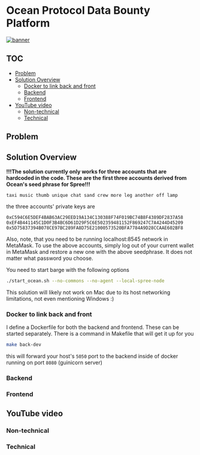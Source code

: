 # Ocean Protocol Data Bounty Platform

[![banner](https://raw.githubusercontent.com/oceanprotocol/art/master/github/repo-banner%402x.png)](https://oceanprotocol.com)

## TOC

- [Problem](#problem)
- [Solution Overview](#solution-overview)
  - [Docker to link back and front](#docker-to-link-back-and-front)
  - [Backend](#backend)
  - [Frontend](#frontend)
- [YouTube video](#youtube-video)
  - [Non-technical](#non-technical)
  - [Technical](#technical)

## Problem

## Solution Overview

**!!!The solution currently only works for three accounts that are hardcoded in the code. These are the first three accounts derived from Ocean's seed phrase for Spree!!!**

```
taxi music thumb unique chat sand crew more leg another off lamp
```

the three accounts' private keys are

```
0xC594C6E5DEF4BAB63AC29EED19A134C130388F74F019BC74B8F4389DF2837A58
0xEF4B441145C1D0F3B4BC6D61D29F5C6E502359481152F869247C7A4244D45209
0x5D75837394B078CE97BC289FA8D75E21000573520BFA7784A9D28CCAAE602BF8
```

Also, note, that you need to be running localhost:8545 network in MetaMask. To use the above accounts, simply log out of your current wallet in MetaMask and restore a new one with the above seedphrase. It does not matter what password you choose.

You need to start barge with the following options

```bash
./start_ocean.sh --no-commons --no-agent --local-spree-node
```

This solution will likely not work on Mac due to its host networking limitations, not even mentioning Windows :)

### Docker to link back and front

I define a Dockerfile for both the backend and frontend. These can be started separately. There is a command in Makefile that will get it up for you

```bash
make back-dev
```

this will forward your host's `5050` port to the backend inside of docker running on port `8080` (guinicorn server)

### Backend

### Frontend

## YouTube video

### Non-technical

### Technical
